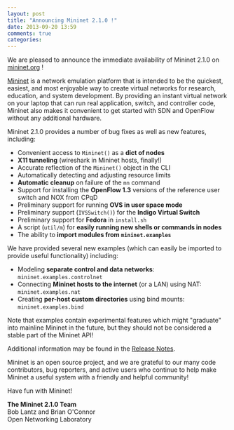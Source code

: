 ```yaml
---
layout: post
title: "Announcing Mininet 2.1.0 !"
date: 2013-09-20 13:59
comments: true
categories: 
---
```


We are pleased to announce the immediate availability of Mininet 2.1.0
on [mininet.org](http://mininet.org) !

[Mininet](http://mininet.org) is a network emulation platform that is intended
to be the quickest, easiest, and most enjoyable way to create virtual networks
for research, education, and system development.  By providing an instant
virtual network on your laptop that can run real application, switch, and
controller code, Mininet also makes it convenient to get started with SDN and
OpenFlow without any additional hardware.

Mininet 2.1.0 provides a number of bug fixes as well as
new features, including:

* Convenient access to `Mininet()` as a **dict of nodes**
* **X11 tunneling** (wireshark in Mininet hosts, finally!)
* Accurate reflection of the `Mininet()` object in the CLI
* Automatically detecting and adjusting resource limits
* **Automatic cleanup** on failure of the `mn` command
* Support for installing the **OpenFlow 1.3** versions of the reference
  user switch and NOX from CPqD
* Preliminary support for running **OVS in user space mode**
* Preliminary support (`IVSSwitch()`) for the **Indigo Virtual Switch**
* Preliminary support for **Fedora** in `install.sh`
* A script (`util/m`) for **easily running new shells or commands in nodes**
* The ability to **import modules from `mininet.examples`**

We have provided several new examples (which can easily be
imported to provide useful functionality) including:

* Modeling **separate control and data networks**: `mininet.examples.controlnet`
* Connecting **Mininet hosts to the internet** (or a LAN) using NAT: `mininet.examples.nat`
* Creating **per-host custom directories** using bind mounts: `mininet.examples.bind`

Note that examples contain experimental features which might
"graduate" into mainline Mininet in the future, but they should 
not be considered a stable part of the Mininet API!

Additional information may be found in the
[Release Notes](https://github.com/mininet/mininet/wiki/Mininet-2.1.0-Release-Notes).

Mininet is an open source project, and we are grateful to our many code
contributors, bug reporters, and active users who continue to help make Mininet
a useful system with a friendly and helpful community!

Have fun with Mininet!

**The Mininet 2.1.0 Team**<br>
Bob Lantz and Brian O'Connor<br>
Open Networking Laboratory


